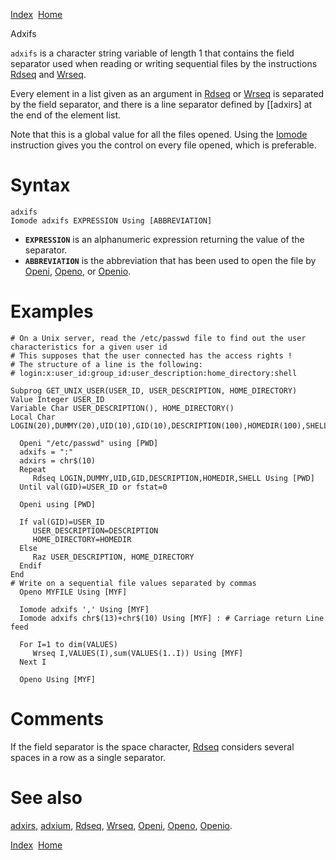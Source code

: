 [Index](index.html)  [Home](getting-started_home.html)

Adxifs

`adxifs` is a character string variable of length 1 that contains the field separator used when reading or writing sequential files by the instructions [Rdseq](4gl_rdseq.html) and [Wrseq](4gl_wrseq.html).

Every element in a list given as an argument in [Rdseq](4gl_rdseq.html) or [Wrseq](4gl_wrseq.html) is separated by the field separator, and there is a line separator defined by [[adxirs] at the end of the element list.

Note that this is a global value for all the files opened. Using the [Iomode](4gl_iomode.html) instruction gives you the control on every file opened, which is preferable.

# Syntax

```
adxifs
Iomode adxifs EXPRESSION Using [ABBREVIATION]
```

* **`EXPRESSION`** is an alphanumeric expression returning the value of the separator.
* **`ABBREVIATION`** is the abbreviation that has been used to open the file by [Openi](4gl_openi.html), [Openo](4gl_openo.html), or [Openio](4gl_openio.html).

# Examples

```
# On a Unix server, read the /etc/passwd file to find out the user characteristics for a given user id
# This supposes that the user connected has the access rights !
# The structure of a line is the following:
# login:x:user_id:group_id:user_description:home_directory:shell

Subprog GET_UNIX_USER(USER_ID, USER_DESCRIPTION, HOME_DIRECTORY)
Value Integer USER_ID
Variable Char USER_DESCRIPTION(), HOME_DIRECTORY()
Local Char LOGIN(20),DUMMY(20),UID(10),GID(10),DESCRIPTION(100),HOMEDIR(100),SHELL(100)

  Openi "/etc/passwd" using [PWD]
  adxifs = ":"
  adxirs = chr$(10)
  Repeat
     Rdseq LOGIN,DUMMY,UID,GID,DESCRIPTION,HOMEDIR,SHELL Using [PWD]
  Until val(GID)=USER_ID or fstat=0

  Openi using [PWD]

  If val(GID)=USER_ID
     USER_DESCRIPTION=DESCRIPTION
     HOME_DIRECTORY=HOMEDIR
  Else
     Raz USER_DESCRIPTION, HOME_DIRECTORY
  Endif
End
# Write on a sequential file values separated by commas
  Openo MYFILE Using [MYF]

  Iomode adxifs ',' Using [MYF]
  Iomode adxifs chr$(13)+chr$(10) Using [MYF] : # Carriage return Line feed

  For I=1 to dim(VALUES)
     Wrseq I,VALUES(I),sum(VALUES(1..I)) Using [MYF]
  Next I

  Openo Using [MYF]
```

# Comments

If the field separator is the space character, [Rdseq](4gl_rdseq.html) considers several spaces in a row as a single separator.

# See also

[adxirs](4gl_adxirs.html), [adxium](4gl_adxium.html), [Rdseq](4gl_rdseq.html), [Wrseq](4gl_wrseq.html), [Openi](4gl_openi.html), [Openo](4gl_openo.html), [Openio](4gl_openio.html).

  

[Index](index.html)  [Home](getting-started_home.html)